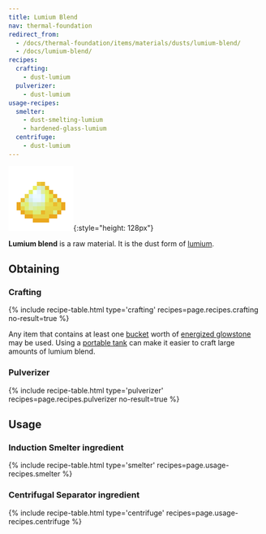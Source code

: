 ```yaml
---
title: Lumium Blend
nav: thermal-foundation
redirect_from:
  - /docs/thermal-foundation/items/materials/dusts/lumium-blend/
  - /docs/lumium-blend/
recipes:
  crafting:
    - dust-lumium
  pulverizer:
    - dust-lumium
usage-recipes:
  smelter:
    - dust-smelting-lumium
    - hardened-glass-lumium
  centrifuge:
    - dust-lumium
---
```


![Lumium blend](/assets/images/thermal-foundation/dust-lumium.png){:style="height: 128px"}


**Lumium blend** is a raw material. It is the dust form of
[lumium](/docs/thermal-foundation/lumium-ingot/).


Obtaining
---------

### Crafting
{% include recipe-table.html type='crafting' recipes=page.recipes.crafting no-result=true %}

Any item that contains at least one
[bucket](https://minecraft.gamepedia.com/Bucket) worth of [energized
glowstone](/docs/thermal-foundation/energized-glowstone/) may be used. Using a [portable
tank](/docs/thermal-expansion/portable-tank/) can make it easier to craft large amounts of lumium
blend.

### Pulverizer
{% include recipe-table.html type='pulverizer' recipes=page.recipes.pulverizer no-result=true %}


Usage
-----

### Induction Smelter ingredient
{% include recipe-table.html type='smelter' recipes=page.usage-recipes.smelter %}

### Centrifugal Separator ingredient
{% include recipe-table.html type='centrifuge' recipes=page.usage-recipes.centrifuge %}
